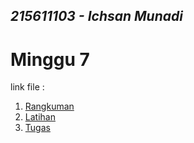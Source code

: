 ## _215611103 - Ichsan Munadi_

# Minggu 7

link file :
1. [Rangkuman](https://github.com/papiyot/tekn-cloud-computing/blob/master/minggu-07/rangkuman.md)
2. [Latihan](https://github.com/papiyot/tekn-cloud-computing/blob/master/minggu-07/latihan.md)
3. [Tugas](https://github.com/papiyot/tekn-cloud-computing/blob/master/minggu-07/tugas.md)